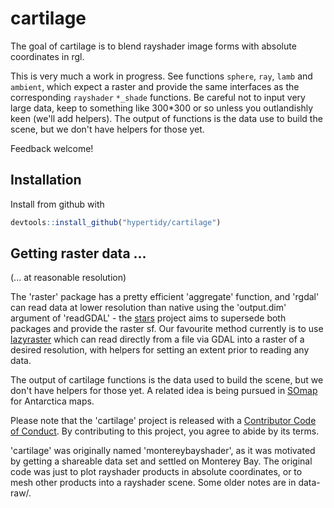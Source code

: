 
<!-- README.md is generated from README.Rmd. Please edit that file -->
cartilage
=========

The goal of cartilage is to blend rayshader image forms with absolute coordinates in rgl.

This is very much a work in progress. See functions `sphere`, `ray`, `lamb` and `ambient`, which expect a raster and provide the same interfaces as the corresponding `rayshader` `*_shade` functions. Be careful not to input very large data, keep to something like 300\*300 or so unless you outlandishly keen (we'll add helpers). The output of functions is the data use to build the scene, but we don't have helpers for those yet.

Feedback welcome!

Installation
------------

Install from github with

``` r
devtools::install_github("hypertidy/cartilage")
```

Getting raster data ...
-----------------------

(... at reasonable resolution)

The 'raster' package has a pretty efficient 'aggregate' function, and 'rgdal' can read data at lower resolution than native using the 'output.dim' argument of 'readGDAL' - the [stars](https://github.com/r-spatial/stars.git) project aims to supersede both packages and provide the raster sf. Our favourite method currently is to use [lazyraster](https://github.com/hypertidy/lazyraster.git) which can read directly from a file via GDAL into a raster of a desired resolution, with helpers for setting an extent prior to reading any data.

The output of cartilage functions is the data used to build the scene, but we don't have helpers for those yet. A related idea is being pursued in [SOmap](https://github.com/Maschette/SOmap.git) for Antarctica maps.

Please note that the 'cartilage' project is released with a [Contributor Code of Conduct](CODE_OF_CONDUCT.md). By contributing to this project, you agree to abide by its terms.

'cartilage' was originally named 'montereybayshader', as it was motivated by getting a shareable data set and settled on Monterey Bay. The original code was just to plot rayshader products in absolute coordinates, or to mesh other products into a rayshader scene. Some older notes are in data-raw/.

